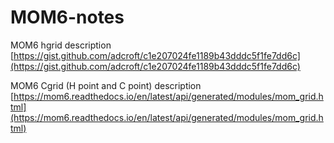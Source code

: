 # MOM6-notes
MOM6 hgrid description  
[https://gist.github.com/adcroft/c1e207024fe1189b43dddc5f1fe7dd6c](https://gist.github.com/adcroft/c1e207024fe1189b43dddc5f1fe7dd6c)

MOM6 Cgrid (H point and C point) description
[https://mom6.readthedocs.io/en/latest/api/generated/modules/mom_grid.html](https://mom6.readthedocs.io/en/latest/api/generated/modules/mom_grid.html)
